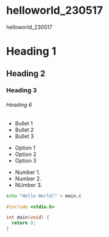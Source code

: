 # helloworld_230517
helloworld_230517

# Heading 1
## Heading 2
### Heading 3
###### Heading 6

- Bullet 1
- Bullet 2
- Bullet 3

+ Option 1
+ Option 2
+ Option 3

* Number 1.
* Number 2.
* NUmber 3.

```bash
echo "Hello World!" > main.c
```

```c
#include <stdio.h>

int main(void) {
  return 0;
}
```

